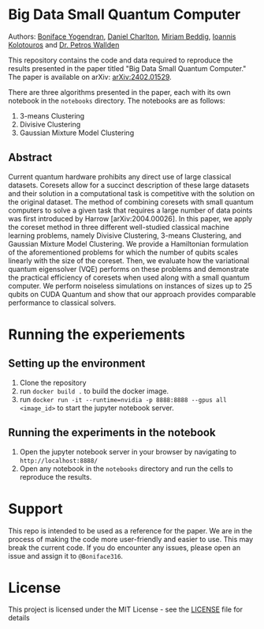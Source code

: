 # Big Data Small Quantum Computer

Authors: [Boniface Yogendran](https://github.com/Boniface316), [Daniel Charlton](https://github.com/DanLeeC), [Miriam Beddig](https://github.com/12mB7693), [Ioannis Kolotouros](https://github.com/greater) and [Dr. Petros Wallden](http://www.pwallden.gr/)

This repository contains the code and data required to reproduce the results presented in the paper titled "Big Data Small Quantum Computer." The paper is available on arXiv: [arXiv:2402.01529](https://arxiv.org/abs/2402.01529).


There are three algorithms presented in the paper, each with its own notebook in the `notebooks` directory. The notebooks are as follows:

1. 3-means Clustering
2. Divisive Clustering
3. Gaussian Mixture Model Clustering

## Abstract

Current quantum hardware prohibits any direct use of large classical datasets. Coresets allow for a succinct description of these large datasets and their solution in a computational task is competitive with the solution on the original dataset. The method of combining coresets with small quantum computers to solve a given task that requires a large number of data points was first introduced by Harrow [arXiv:2004.00026]. In this paper, we apply the coreset method in three different well-studied classical machine learning problems, namely Divisive Clustering, 3-means Clustering, and Gaussian Mixture Model Clustering. We provide a Hamiltonian formulation of the aforementioned problems for which the number of qubits scales linearly with the size of the coreset. Then, we evaluate how the variational quantum eigensolver (VQE) performs on these problems and demonstrate the practical efficiency of coresets when used along with a small quantum computer. We perform noiseless simulations on instances of sizes up to 25 qubits on CUDA Quantum and show that our approach provides comparable performance to classical solvers.

# Running the experiements

## Setting up the environment

1. Clone the repository
2. run `docker build .` to build the docker image.
3. run `docker run -it --runtime=nvidia -p 8888:8888 --gpus all <image_id>` to start the jupyter notebook server.

## Running the experiments in the notebook

1. Open the jupyter notebook server in your browser by navigating to `http://localhost:8888/`
2. Open any notebook in the `notebooks` directory and run the cells to reproduce the results.

# Support

This repo is intended to be used as a reference for the paper. We are in the process of making the code more user-friendly and easier to use. This may break the current code. If you do encounter any issues, please open an issue and assign it to `@Boniface316`.

# License

This project is licensed under the MIT License - see the [LICENSE](LICENSE) file for details

